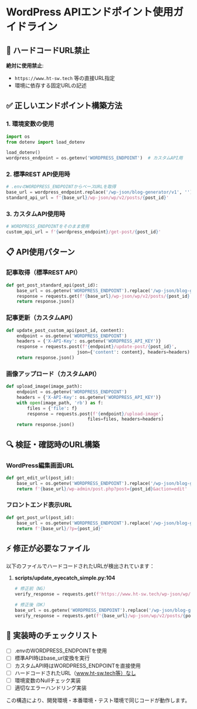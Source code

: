 # WordPress APIエンドポイント使用ガイドライン

## 🚨 ハードコードURL禁止

**絶対に使用禁止**:
- `https://www.ht-sw.tech` 等の直接URL指定
- 環境に依存する固定URLの記述

## ✅ 正しいエンドポイント構築方法

### 1. 環境変数の使用
```python
import os
from dotenv import load_dotenv

load_dotenv()
wordpress_endpoint = os.getenv('WORDPRESS_ENDPOINT')  # カスタムAPI用
```

### 2. 標準REST API使用時
```python
# .envのWORDPRESS_ENDPOINTからベースURLを取得
base_url = wordpress_endpoint.replace('/wp-json/blog-generator/v1', '')
standard_api_url = f'{base_url}/wp-json/wp/v2/posts/{post_id}'
```

### 3. カスタムAPI使用時
```python
# WORDPRESS_ENDPOINTをそのまま使用
custom_api_url = f'{wordpress_endpoint}/get-post/{post_id}'
```

## 📋 API使用パターン

### 記事取得（標準REST API）
```python
def get_post_standard_api(post_id):
    base_url = os.getenv('WORDPRESS_ENDPOINT').replace('/wp-json/blog-generator/v1', '')
    response = requests.get(f'{base_url}/wp-json/wp/v2/posts/{post_id}')
    return response.json()
```

### 記事更新（カスタムAPI）
```python
def update_post_custom_api(post_id, content):
    endpoint = os.getenv('WORDPRESS_ENDPOINT')
    headers = {'X-API-Key': os.getenv('WORDPRESS_API_KEY')}
    response = requests.post(f'{endpoint}/update-post/{post_id}', 
                           json={'content': content}, headers=headers)
    return response.json()
```

### 画像アップロード（カスタムAPI）
```python
def upload_image(image_path):
    endpoint = os.getenv('WORDPRESS_ENDPOINT')
    headers = {'X-API-Key': os.getenv('WORDPRESS_API_KEY')}
    with open(image_path, 'rb') as f:
        files = {'file': f}
        response = requests.post(f'{endpoint}/upload-image', 
                               files=files, headers=headers)
    return response.json()
```

## 🔍 検証・確認時のURL構築

### WordPress編集画面URL
```python
def get_edit_url(post_id):
    base_url = os.getenv('WORDPRESS_ENDPOINT').replace('/wp-json/blog-generator/v1', '')
    return f'{base_url}/wp-admin/post.php?post={post_id}&action=edit'
```

### フロントエンド表示URL
```python
def get_post_url(post_id):
    base_url = os.getenv('WORDPRESS_ENDPOINT').replace('/wp-json/blog-generator/v1', '')
    return f'{base_url}/?p={post_id}'
```

## ⚡ 修正が必要なファイル

以下のファイルでハードコードされたURLが検出されています：

1. **scripts/update_eyecatch_simple.py:104**
   ```python
   # 修正前（NG）
   verify_response = requests.get(f'https://www.ht-sw.tech/wp-json/wp/v2/posts/{post_id}')
   
   # 修正後（OK）
   base_url = os.getenv('WORDPRESS_ENDPOINT').replace('/wp-json/blog-generator/v1', '')
   verify_response = requests.get(f'{base_url}/wp-json/wp/v2/posts/{post_id}')
   ```

## 🎯 実装時のチェックリスト

- [ ] .envのWORDPRESS_ENDPOINTを使用
- [ ] 標準API時はbase_url変換を実行
- [ ] カスタムAPI時はWORDPRESS_ENDPOINTを直接使用
- [ ] ハードコードされたURL（www.ht-sw.tech等）なし
- [ ] 環境変数のNullチェック実装
- [ ] 適切なエラーハンドリング実装

この構造により、開発環境・本番環境・テスト環境で同じコードが動作します。